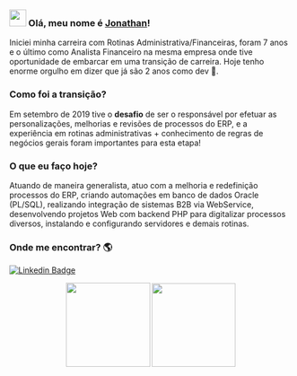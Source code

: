 ### <img src="https://media.giphy.com/media/hvRJCLFzcasrR4ia7z/giphy.gif" width="30px"> Olá, meu nome é  [Jonathan](https://www.linkedin.com/in/jcdomingues/)!

Iniciei minha carreira com Rotinas Administrativa/Financeiras, foram 7 anos e o último como Analista Financeiro na mesma empresa onde tive oportunidade de embarcar em uma transição de carreira. 
Hoje tenho enorme orgulho em dizer que já são 2 anos como dev :rocket:.

### Como foi a transição?

Em setembro de 2019 tive o <b>desafio</b> de ser o responsável por efetuar as personalizações, melhorias e revisões de processos do ERP, e a experiência em rotinas administrativas + conhecimento de regras de negócios gerais foram importantes para esta etapa! 

### O que eu faço hoje?

Atuando de maneira generalista, atuo com a melhoria e redefinição processos do ERP, criando automações em banco de dados Oracle (PL/SQL), realizando integração de sistemas B2B via WebService, desenvolvendo projetos Web com backend PHP para digitalizar processos diversos, instalando e configurando servidores e demais rotinas. 



### Onde me encontrar? 🌎

[![Linkedin Badge](https://img.shields.io/badge/-LinkedIn-blue?style=flat-square&logo=Linkedin&logoColor=white&link=https://www.linkedin.com/in/harshkumarkhatri/)](https://www.linkedin.com/in/jcdomingues/) 

<div align="center">
  <img height="150em" src="https://github-readme-stats.vercel.app/api?username=jdecdomingues&show_icons=true&theme=dracula&include_all_commits=true&count_private=true"/>
  <img height="149em" src="https://github-readme-stats.vercel.app/api/top-langs/?username=jdecdomingues&layout=compact&langs_count=4&theme=dracula&include_all_commits=true&count_private=true"/>
</div>

